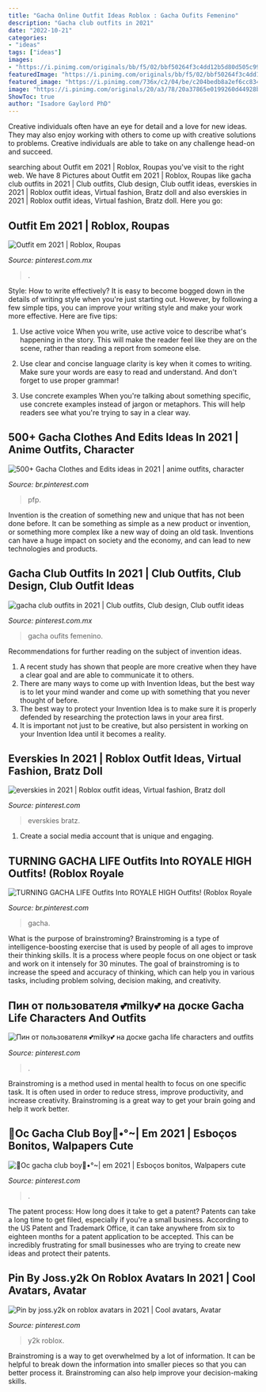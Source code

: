 ```yaml
---
title: "Gacha Online Outfit Ideas Roblox : Gacha Oufits Femenino"
description: "Gacha club outfits in 2021"
date: "2022-10-21"
categories:
- "ideas"
tags: ["ideas"]
images:
- "https://i.pinimg.com/originals/bb/f5/02/bbf50264f3c4dd12b5d80d505c998122.jpg"
featuredImage: "https://i.pinimg.com/originals/bb/f5/02/bbf50264f3c4dd12b5d80d505c998122.jpg"
featured_image: "https://i.pinimg.com/736x/c2/04/be/c204bedb8a2ef6cc8347d63ad37738fa.jpg"
image: "https://i.pinimg.com/originals/20/a3/78/20a37865e0199260d44928b382ddaa53.jpg"
ShowToc: true
author: "Isadore Gaylord PhD"
---
```



Creative individuals often have an eye for detail and a love for new ideas. They may also enjoy working with others to come up with creative solutions to problems. Creative individuals are able to take on any challenge head-on and succeed.

	

		
searching about Outfit em 2021 | Roblox, Roupas you've visit to the right web. We have 8 Pictures about Outfit em 2021 | Roblox, Roupas like gacha club outfits in 2021 | Club outfits, Club design, Club outfit ideas, everskies in 2021 | Roblox outfit ideas, Virtual fashion, Bratz doll and also everskies in 2021 | Roblox outfit ideas, Virtual fashion, Bratz doll. Here you go:
		
    
## Outfit Em 2021 | Roblox, Roupas

<img loading=lazy src="https://i.pinimg.com/736x/b5/3e/14/b53e146d156815c1466e857947abc1bc.jpg" onerror="this.onerror=null;this.src='https://tse2.mm.bing.net/th?id=OIP.LiEaIXXUYwzuH-mcugFDBwHaLn&amp;pid=15.1';" alt="Outfit em 2021 | Roblox, Roupas">

_Source: pinterest.com.mx_

>. 

	

Style: How to write effectively?
It is easy to become bogged down in the details of writing style when you're just starting out. However, by following a few simple tips, you can improve your writing style and make your work more effective. Here are five tips:
1. Use active voice
When you write, use active voice to describe what's happening in the story. This will make the reader feel like they are on the scene, rather than reading a report from someone else.

2. Use clear and concise language
 clarity is key when it comes to writing. Make sure your words are easy to read and understand. And don't forget to use proper grammar!

3. Use concrete examples    When you're talking about something specific, use concrete examples instead of jargon or metaphors. This will help readers see what you're trying to say in a clear way.

    
## 500+ Gacha Clothes And Edits Ideas In 2021 | Anime Outfits, Character

<img loading=lazy src="https://i.pinimg.com/474x/92/b5/75/92b57539a9475848ade9e90664f72c48.jpg" onerror="this.onerror=null;this.src='https://tse3.mm.bing.net/th?id=OIP.NxMAy-GOjPq2vxEI-MBDbQAAAA&amp;pid=15.1';" alt="500+ Gacha Clothes and Edits ideas in 2021 | anime outfits, character">

_Source: br.pinterest.com_

>pfp. 

	

Invention is the creation of something new and unique that has not been done before. It can be something as simple as a new product or invention, or something more complex like a new way of doing an old task. Inventions can have a huge impact on society and the economy, and can lead to new technologies and products.

    
## Gacha Club Outfits In 2021 | Club Outfits, Club Design, Club Outfit Ideas

<img loading=lazy src="https://i.pinimg.com/736x/c2/04/be/c204bedb8a2ef6cc8347d63ad37738fa.jpg" onerror="this.onerror=null;this.src='https://tse4.mm.bing.net/th?id=OIP.AMW9144IAUqz6QROcj8q1AHaFV&amp;pid=15.1';" alt="gacha club outfits in 2021 | Club outfits, Club design, Club outfit ideas">

_Source: pinterest.com.mx_

>gacha oufits femenino. 

	

Recommendations for further reading on the subject of invention ideas.
1. A recent study has shown that people are more creative when they have a clear goal and are able to communicate it to others.
2. There are many ways to come up with Invention Ideas, but the best way is to let your mind wander and come up with something that you never thought of before. 
3. The best way to protect your Invention Idea is to make sure it is properly defended by researching the protection laws in your area first. 
4. It is important not just to be creative, but also persistent in working on your Invention Idea until it becomes a reality.

    
## Everskies In 2021 | Roblox Outfit Ideas, Virtual Fashion, Bratz Doll

<img loading=lazy src="https://i.pinimg.com/originals/20/a3/78/20a37865e0199260d44928b382ddaa53.jpg" onerror="this.onerror=null;this.src='https://tse1.mm.bing.net/th?id=OIP.ZXkZqj8h2H2dctcaQSSIYgHaLH&amp;pid=15.1';" alt="everskies in 2021 | Roblox outfit ideas, Virtual fashion, Bratz doll">

_Source: pinterest.com_

>everskies bratz. 

	

1. Create a social media account that is unique and engaging.

    
## TURNING GACHA LIFE Outfits Into ROYALE HIGH Outfits! (Roblox Royale

<img loading=lazy src="https://i.pinimg.com/736x/7d/ee/8d/7dee8d15c9179b5615e8beba0c03ed5e.jpg" onerror="this.onerror=null;this.src='https://tse2.mm.bing.net/th?id=OIP.niph51ogNy9XRyF7omVhSwHaEK&amp;pid=15.1';" alt="TURNING GACHA LIFE Outfits Into ROYALE HIGH Outfits! (Roblox Royale">

_Source: br.pinterest.com_

>gacha. 

	

What is the purpose of brainstroming?
Brainstroming is a type of intelligence-boosting exercise that is used by people of all ages to improve their thinking skills. It is a process where people focus on one object or task and work on it intensely for 30 minutes. The goal of brainstroming is to increase the speed and accuracy of thinking, which can help you in various tasks, including problem solving, decision making, and creativity.

    
## Пин от пользователя 💕milky💕 на доске Gacha Life Characters And Outfits

<img loading=lazy src="https://i.pinimg.com/originals/bb/f5/02/bbf50264f3c4dd12b5d80d505c998122.jpg" onerror="this.onerror=null;this.src='https://tse3.mm.bing.net/th?id=OIP.4M25yORdJ-AY_uDc_ikO2wHaEK&amp;pid=15.1';" alt="Пин от пользователя 💕milky💕 на доске gacha life characters and outfits">

_Source: pinterest.com_

>. 

	

Brainstroming is a method used in mental health to focus on one specific task. It is often used in order to reduce stress, improve productivity, and increase creativity. Brainstroming is a great way to get your brain going and help it work better.

    
## 🧼Oc Gacha Club Boy🧼•°~| Em 2021 | Esboços Bonitos, Walpapers Cute

<img loading=lazy src="https://i.pinimg.com/736x/45/39/ad/4539adcd403f8506c77d7ca2026de185.jpg" onerror="this.onerror=null;this.src='https://tse3.mm.bing.net/th?id=OIP.JC9TK1DG257cox1y024I3AHaJT&amp;pid=15.1';" alt="🧼Oc gacha club boy🧼•°~| em 2021 | Esboços bonitos, Walpapers cute">

_Source: pinterest.com_

>. 

	

The patent process: How long does it take to get a patent?
Patents can take a long time to get filed, especially if you're a small business. According to the US Patent and Trademark Office, it can take anywhere from six to eighteen months for a patent application to be accepted. This can be incredibly frustrating for small businesses who are trying to create new ideas and protect their patents.

    
## Pin By Joss.y2k On Roblox Avatars In 2021 | Cool Avatars, Avatar

<img loading=lazy src="https://i.pinimg.com/736x/a1/99/22/a19922c510c0d64a61f919cfa50bc619.jpg" onerror="this.onerror=null;this.src='https://tse3.mm.bing.net/th?id=OIP.x7knQBTruVYZTSdnS0EV5AHaHo&amp;pid=15.1';" alt="Pin by joss.y2k on roblox avatars in 2021 | Cool avatars, Avatar">

_Source: pinterest.com_

>y2k roblox. 

	

Brainstroming is a way to get overwhelmed by a lot of information. It can be helpful to break down the information into smaller pieces so that you can better process it. Brainstroming can also help improve your decision-making skills.

